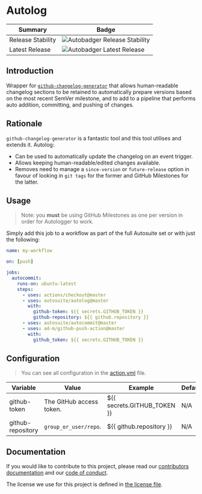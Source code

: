 # Autolog

| Summary           | Badge                                              |
| ----------------- | -------------------------------------------------- |
| Release Stability | ![Autobadger Release Stability][release-stability] |
| Latest Release    | ![Autobadger Latest Release][latest-release]       |

[release-stability]: https://img.shields.io/static/v1?label=latest&message=0.1.1&color=purple
[latest-release]: https://img.shields.io/static/v1?label=stability&message=prerelease&color=yellow

## Introduction

Wrapper for [`github-changelog-generator`](https://github.com/github-changelog-generator/github-changelog-generator) that allows human-readable changelog sections to be retained to automatically prepare versions based on the most recent SemVer milestone, and to add to a pipeline that performs auto addition, committing, and pushing of changes.

## Rationale

`github-changelog-generator` is a fantastic tool and this tool utilises and extends it. Autolog:

- Can be used to automatically update the changelog on an event trigger.
- Allows keeping human-readable/edited changes available.
- Removes need to manage a `since-version` or `future-release` option in favour of looking in `git tags` for the former and GitHub Milestones for the latter.

## Usage

> Note: you **must** be using GitHub Milestones as one per version in order for Autologger to work.

Simply add this job to a workflow as part of the full Autosuite set or with just the following:

```yml
name: my-workflow

on: [push]

jobs:
  autocommit:
    runs-on: ubuntu-latest
    steps:
      - uses: actions/checkout@master
      - uses: autosuite/autolog@master
        with:
          github-token: ${{ secrets.GITHUB_TOKEN }}
          github-repository: ${{ github.repository }}
      - uses: autosuite/autocommit@master
      - uses: ad-m/github-push-action@master
        with:
          github_token: ${{ secrets.GITHUB_TOKEN }}
```

## Configuration

> You can see all configuration in the [action.yml](action.yml) file.

| Variable          | Value                    | Example                     | Default | Required? |
| ----------------- | ------------------------ | --------------------------- | ------- | --------- |
| github-token      | The GitHub access token. | ${{ secrets.GITHUB_TOKEN }} | N/A     | Yes.      |
| github-repository | `group_or_user/repo`.    | ${{ github.repository }}    | N/A     | Yes.      |

## Documentation

If you would like to contribute to this project, please read our [contributors documentation](CONTRIBUTING.md) and our [code of conduct](CODE_OF_CONDUCT.md).

The license we use for this project is defined in [the license file](LICENSE).
